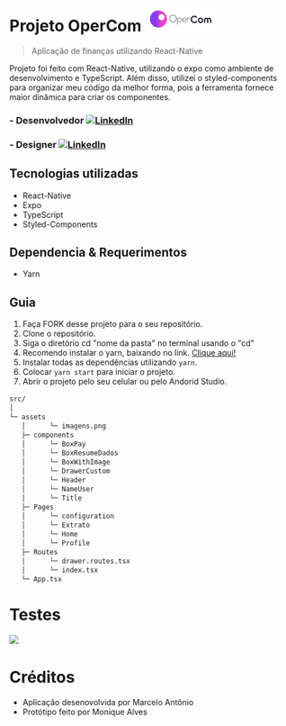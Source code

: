 <!-- Título -->
# Projeto OperCom  ![](src/assets/Logo.png) 
> Aplicação de finanças utilizando React-Native

<!-- Descrição -->
Projeto foi feito com React-Native, utilizando o expo como ambiente de desenvolvimento e TypeScript. Além disso,
utilizei o styled-components para organizar meu código da melhor forma, pois a ferramenta fornece maior dinâmica para criar os componentes.
### - Desenvolvedor  [![LinkedIn][linkedin-shield]][linkedin-url1]
### - Designer  [![LinkedIn][linkedin-shield]][linkedin-url2]

<!-- Tecnologias utilizadas -->
## Tecnologias utilizadas

- React-Native
- Expo
- TypeScript
- Styled-Components


<!-- Dependências -->
## Dependencia & Requerimentos
- Yarn

## Guia

1. Faça FORK desse projeto para o seu repositório.
2. Clone o repositório.
3. Siga o diretório cd "nome da pasta" no terminal usando o "cd"
5. Recomendo instalar o yarn, baixando no link. <a href="https://classic.yarnpkg.com/en/docs/install/#windows-stable"> Clique aqui! <a/>
4. Instalar todas as dependências utilizando `yarn`.
5. Colocar `yarn start` para iniciar o projeto.
6. Abrir o projeto pelo seu celular ou pelo Andorid Studio.
  

```
src/
│
└─ assets
   │      └─ imagens.png   
   ├─ components
   │      └─ BoxPay
   │      └─ BoxResumeDados 
   │      └─ BoxWithImage   
   │      └─ DrawerCustom   
   │      └─ Header   
   │      └─ NameUser   
   │      └─ Title   
   ├─ Pages
   │      └─ configuration
   │      └─ Extrato 
   │      └─ Home   
   │      └─ Profile  
   ├─ Routes
   │      └─ drawer.routes.tsx
   │      └─ index.tsx   
   └─ App.tsx

```
# Testes

![](frontand/imagens/insominia.png)
<img scr="frontand/imagens/insominia.png">  <!-- Imagem -->

# Créditos
- Aplicação desenovolvida por Marcelo Antônio
- Protótipo feito por Monique Alves

<!-- MARKDOWN LINKS & IMAGES -->
<!-- https://www.markdownguide.org/basic-syntax/#reference-style-links -->
[linkedin-shield]: https://img.shields.io/badge/-LinkedIn-black.svg?style=for-the-badge&logo=linkedin&colorB=555
[linkedin-url1]: https://www.linkedin.com/in/marcelochmendes/
[linkedin-url2]: https://www.linkedin.com/in/monique-a-rodrigues/?miniProfileUrn=urn%3Ali%3Afs_miniProfile%3AACoAADTbEtoBU2NoL-ADvXRVLcxVeOqXYwP15ig
[product-screenshot]: images/screenshot.png
